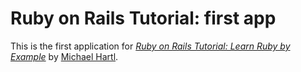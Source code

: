 # Ruby on Rails Tutorial: first app

This is the first application for [*Ruby on Rails Tutorial: Learn Ruby by Example*](http://railstutorial.org/) by [Michael Hartl](http://michaelhartl.com/).
